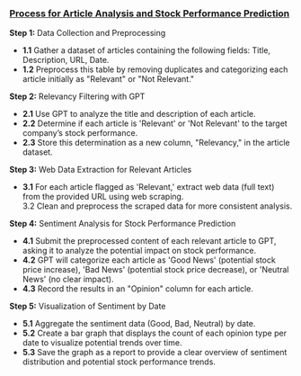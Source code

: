 ### <ins>Process for Article Analysis and Stock Performance Prediction </ins> 
**Step 1:**  Data Collection and Preprocessing <br />
- **1.1** Gather a dataset of articles containing the following fields: Title, Description, URL, Date. <br /> 
- **1.2** Preprocess this table by removing duplicates and categorizing each article initially as "Relevant" or "Not Relevant." <br />

**Step 2:**  Relevancy Filtering with GPT
- **2.1** Use GPT to analyze the title and description of each article. <br />
- **2.2** Determine if each article is 'Relevant' or 'Not Relevant' to the target company’s stock performance. <br />
- **2.3** Store this determination as a new column, "Relevancy," in the article dataset. <br />

**Step 3:** Web Data Extraction for Relevant Articles <br /> 
- **3.1** For each article flagged as 'Relevant,' extract web data (full text) from the provided URL using web scraping. <br /> 3.2 Clean and preprocess the scraped data for more consistent analysis. <br />

**Step 4:** Sentiment Analysis for Stock Performance Prediction <br /> 
- **4.1** Submit the preprocessed content of each relevant article to GPT, asking it to analyze the potential impact on stock performance. <br /> 
- **4.2** GPT will categorize each article as 'Good News' (potential stock price increase), 'Bad News' (potential stock price decrease), or 'Neutral News' (no clear impact). <br /> 
- **4.3** Record the results in an "Opinion" column for each article. <br />

**Step 5:** Visualization of Sentiment by Date <br /> 
- **5.1** Aggregate the sentiment data (Good, Bad, Neutral) by date. <br /> 
- **5.2** Create a bar graph that displays the count of each opinion type per date to visualize potential trends over time. <br /> 
- **5.3** Save the graph as a report to provide a clear overview of sentiment distribution and potential stock performance trends. <br />


